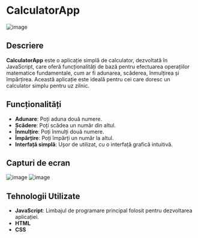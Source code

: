 # CalculatorApp

![image](https://github.com/user-attachments/assets/8cb16d78-306d-46af-a09f-2aa02c60c91a)


## Descriere

**CalculatorApp** este o aplicație simplă de calculator, dezvoltată în JavaScript, care oferă funcționalități de bază pentru efectuarea operațiilor matematice fundamentale, cum ar fi adunarea, scăderea, înmulțirea și împărțirea. Această aplicație este ideală pentru cei care doresc  un calculator simplu pentru uz zilnic.

## Funcționalități

- **Adunare**: Poți aduna două numere.
- **Scădere**: Poți scădea un număr din altul.
- **Înmulțire**: Poți înmulți două numere.
- **Împărțire**: Poți împărți un număr la altul.
- **Interfață simplă**: Ușor de utilizat, cu o interfață grafică intuitivă.

## Capturi de ecran

![image](https://github.com/user-attachments/assets/a8b06925-e65f-4e14-81fc-295579fb734c)
![image](https://github.com/user-attachments/assets/fef313f9-80c8-407c-95cc-0603f3c1cac7)



## Tehnologii Utilizate

- **JavaScript**: Limbajul de programare principal folosit pentru dezvoltarea aplicației.
- **HTML**
- **CSS**
